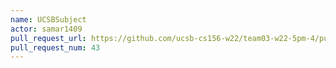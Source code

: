 ```yaml
---
name: UCSBSubject
actor: samar1409
pull_request_url: https://github.com/ucsb-cs156-w22/team03-w22-5pm-4/pull/43
pull_request_num: 43
---
```

